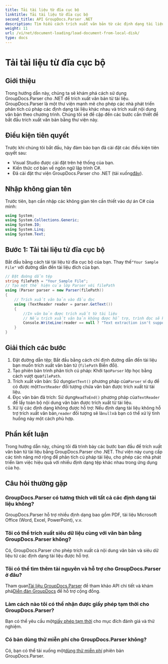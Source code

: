 ```yaml
---
title: Tải tài liệu từ đĩa cục bộ
linktitle: Tải tài liệu từ đĩa cục bộ
second_title: API GroupDocs.Parser .NET
description: Tìm hiểu cách trích xuất văn bản từ các định dạng tài liệu khác nhau bằng GroupDocs.Parser cho .NET. Trích xuất văn bản dễ dàng và hiệu quả với C#.
weight: 11
url: /vi/net/document-loading/load-document-from-local-disk/
type: docs
---
```

# Tải tài liệu từ đĩa cục bộ

## Giới thiệu
Trong hướng dẫn này, chúng ta sẽ khám phá cách sử dụng GroupDocs.Parser cho .NET để trích xuất văn bản từ tài liệu. GroupDocs.Parser là một thư viện mạnh mẽ cho phép các nhà phát triển phân tích cú pháp các định dạng tài liệu khác nhau và trích xuất nội dung văn bản theo chương trình. Chúng tôi sẽ đề cập đến các bước cần thiết để bắt đầu trích xuất văn bản bằng thư viện này.
## Điều kiện tiên quyết
Trước khi chúng tôi bắt đầu, hãy đảm bảo bạn đã cài đặt các điều kiện tiên quyết sau:
- Visual Studio được cài đặt trên hệ thống của bạn.
- Kiến thức cơ bản về ngôn ngữ lập trình C#.
-  Đã cài đặt thư viện GroupDocs.Parser cho .NET (tải xuống[đây](https://releases.groupdocs.com/parser/net/)).

## Nhập không gian tên
Trước tiên, bạn cần nhập các không gian tên cần thiết vào dự án C# của mình:
```csharp
using System;
using System.Collections.Generic;
using System.IO;
using System.Linq;
using System.Text;
```
## Bước 1: Tải tài liệu từ đĩa cục bộ
 Bắt đầu bằng cách tải tài liệu từ đĩa cục bộ của bạn. Thay thế`"Your Sample File"` với đường dẫn đến tài liệu đích của bạn.
```csharp
// Đặt đường dẫn tệp
string filePath = "Your Sample File";
// Tạo một thể hiện của lớp Parser với filePath
using (Parser parser = new Parser(filePath))
{
    // Trích xuất văn bản vào đầu đọc
    using (TextReader reader = parser.GetText())
    {
        //In văn bản được trích xuất từ tài liệu
        // Nếu trích xuất văn bản không được hỗ trợ, trình đọc sẽ không có giá trị
        Console.WriteLine(reader == null ? "Text extraction isn't supported" : reader.ReadToEnd());
    }
}
```
## Giải thích các bước
1. Đặt đường dẫn tệp: Bắt đầu bằng cách chỉ định đường dẫn đến tài liệu bạn muốn trích xuất văn bản từ (`filePath` Biến đổi).
2.  Tạo phiên bản trình phân tích cú pháp: Khởi tạo`Parser` lớp học bằng cách vượt qua`filePath`.
3.  Trích xuất văn bản: Sử dụng`GetText()` phương pháp của`Parser` ví dụ để có được một`TextReader` đối tượng chứa văn bản được trích xuất từ tài liệu.
4.  Đọc văn bản đã trích: Sử dụng`ReadToEnd()` phương pháp của`TextReader` để lấy toàn bộ nội dung văn bản được trích xuất từ tài liệu.
5.  Xử lý các định dạng không được hỗ trợ: Nếu định dạng tài liệu không hỗ trợ trích xuất văn bản,`reader` đối tượng sẽ là`null`và bạn có thể xử lý tình huống này một cách phù hợp.

## Phần kết luận
Trong hướng dẫn này, chúng tôi đã trình bày các bước ban đầu để trích xuất văn bản từ tài liệu bằng GroupDocs.Parser cho .NET. Thư viện này cung cấp các tính năng mở rộng để phân tích cú pháp tài liệu, cho phép các nhà phát triển làm việc hiệu quả với nhiều định dạng tệp khác nhau trong ứng dụng của họ.

## Câu hỏi thường gặp
### GroupDocs.Parser có tương thích với tất cả các định dạng tài liệu không?
GroupDocs.Parser hỗ trợ nhiều định dạng bao gồm PDF, tài liệu Microsoft Office (Word, Excel, PowerPoint), v.v.
### Tôi có thể trích xuất siêu dữ liệu cùng với văn bản bằng GroupDocs.Parser không?
Có, GroupDocs.Parser cho phép trích xuất cả nội dung văn bản và siêu dữ liệu từ các định dạng tài liệu được hỗ trợ.
### Tôi có thể tìm thêm tài nguyên và hỗ trợ cho GroupDocs.Parser ở đâu?
 Tham quan[Tài liệu GroupDocs.Parser](https://tutorials.groupdocs.com/parser/net/) để tham khảo API chi tiết và khám phá[Diễn đàn GroupDocs](https://forum.groupdocs.com/c/parser/17) để hỗ trợ cộng đồng.
### Làm cách nào tôi có thể nhận được giấy phép tạm thời cho GroupDocs.Parser?
 Bạn có thể yêu cầu một[giấy phép tạm thời](https://purchase.groupdocs.com/temporary-license/) cho mục đích đánh giá và thử nghiệm.
### Có bản dùng thử miễn phí cho GroupDocs.Parser không?
 Có, bạn có thể tải xuống một[dùng thử miễn phí](https://releases.groupdocs.com/) phiên bản GroupDocs.Parser.